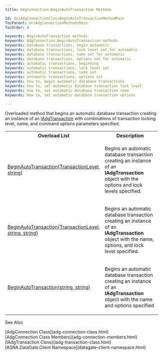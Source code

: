 ```yaml
---
title: AdgConnection.BeginAutoTransaction Methods

Id: dcsAdgConnectionClassBeginAutoTransactionMethodMain
TocParent: dcsAdgConnectionMethodsMain
TocOrder: 0

keywords: BeginAutoTransaction methods
keywords: AdgConnection.BeginAutoTransaction methods
keywords: database transactions, begin automatic
keywords: database transactions, lock level set for automatic
keywords: database transactions, name set for automatic
keywords: database transactions, options set for automatic
keywords: automatic transactions, beginning
keywords: automatic transactions, lock level set
keywords: automatic transactions, name set
keywords: automatic transactions, options set
keywords: how to, begin automatic database transactions
keywords: how to, set automatic database transaction lock level
keywords: how to, set automatic database transaction name
keywords: how to, set automatic database transaction options

---
```


Overloaded method that begins an automatic database transaction creating an instance of an [IAdgTransaction](iadg-transaction-class.html) with combinations of transaction locking level, name, and command options parameters specified.
<br />

<table class="dtTABLE" id="Table5" style="border-spacing: 0px; x-cell-content-align: Top" cellspacing="0" x-use-null-cells="x-use-null-cells">
          <colgroup span="1">
            <col span="1" style="WIDTH: 40%" />
            <col span="1" style="WIDTH: 50%" />
          </colgroup>
          <tr>
            <th colspan="1" rowspan="1">
							Overload List
						</th>
            <th colspan="1" rowspan="1">
							Description
						</th>
          </tr>
          <tr>
            <td colspan="1" rowspan="1">

[BeginAutoTransaction(TransactionLevel, string)](adg-connection-class-begin-auto-transaction-method1.html) 
</td>
            <td colspan="1" rowspan="1">

Begins an automatic database transaction creating an instance of an **IAdgTransaction** object with the options and lock levels specified.
</td>
          </tr>
          <tr>
            <td colspan="1" rowspan="1">

[BeginAutoTransaction(TransactionLevel, string, string)](adg-connection-class-begin-auto-transaction-method2.html) 
</td>
            <td colspan="1" rowspan="1">

Begins an automatic database transaction creating an instance of an **IAdgTransaction** object with the name, options, and lock level specified.
</td>
          </tr>
          <tr>
            <td colspan="1" rowspan="1">

[BeginAutoTransaction(string, string)](adg-connection-class-begin-auto-transaction-method3.html) 
</td>
            <td colspan="1" rowspan="1">

Begins an automatic database transaction creating an instance of an **IAdgTransaction** object with the name and options specified
</td>
          </tr>
</table>

See Also

<dl />
      [AdgConnection Class](adg-connection-class.html)
      <br />
      [AdgConnection Class Members](adg-connection-members.html)
      <br />
      [IAdgTransaction Class](iadg-transaction-class.html)
      <br />
      [ASNA.DataGate.Client Namespace](datagate-client-namespace.html)

